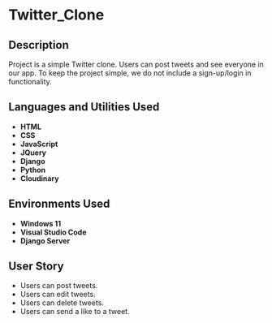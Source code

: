 # Twitter_Clone

## Description
Project is a simple Twitter clone. Users can post tweets and see everyone in our app.
 To keep the project simple, we do not include a sign-up/login in functionality.
<br />

## Languages and Utilities Used

- <b>HTML</b> 
- <b>CSS</b>
- <b>JavaScript</b> 
- <b>JQuery</b>
- <b>Django</b>
- <b>Python</b>
- <b>Cloudinary</b>

## Environments Used 

- <b>Windows 11</b> 
- <b>Visual Studio Code</b> 
- <b>Django Server</b> 

## User Story
* Users can post tweets.
* Users can edit tweets.
* Users can delete tweets.
* Users can send a like to a tweet.
